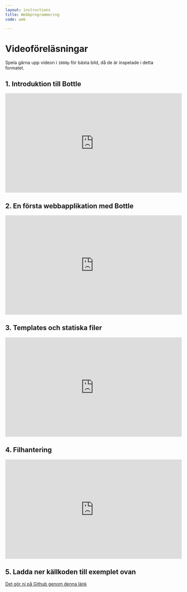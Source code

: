 ```yaml
---
layout: instructions
title: Webbprogrammering
code: web

---
```


# Videoföreläsningar

Spela gärna upp videon i `1080p` för bästa bild, då de är inspelade i detta formatet.

## 1. Introduktion till Bottle

<iframe width="560" height="315" src="https://www.youtube.com/embed/eDjfWwURvJA" frameborder="0" gesture="media" allow="encrypted-media" allowfullscreen></iframe>

## 2. En första webbapplikation med Bottle

<iframe width="560" height="315" src="https://www.youtube.com/embed/LB0WCbJ1yCQ" frameborder="0" gesture="media" allow="encrypted-media" allowfullscreen></iframe>

## 3. Templates och statiska filer

<iframe width="560" height="315" src="https://www.youtube.com/embed/Gud8gkNg9AI" frameborder="0" gesture="media" allow="encrypted-media" allowfullscreen></iframe>

## 4. Filhantering

<iframe width="560" height="315" src="https://www.youtube.com/embed/bZLYuDGbPzI" frameborder="0" gesture="media" allow="encrypted-media" allowfullscreen></iframe>

## 5. Ladda ner källkoden till exemplet ovan

[Det gör ni på Github genom denna länk](https://github.com/Tibbelit/Example-bottle-app)
